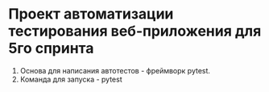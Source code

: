 # Проект автоматизации тестирования веб-приложения для 5го спринта
1. Основа для написания автотестов - фреймворк pytest.
2. Команда для запуска - pytest